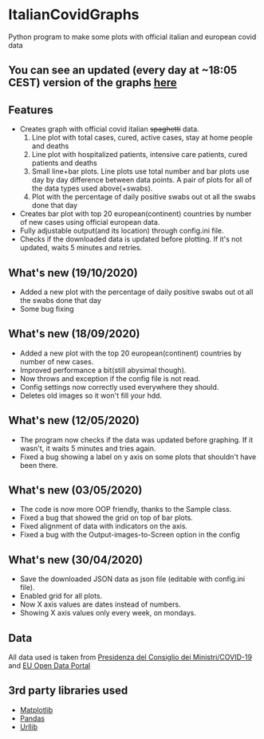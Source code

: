 # ItalianCovidGraphs
Python program to make some plots with official italian and european covid data
## You can see an updated (every day at ~18:05 CEST) version of the graphs [here](https://covid.fratorgano.me) 
## Features 
* Creates graph with official covid italian ~~spaghetti~~ data. 
  1. Line plot with total cases, cured, active cases, stay at home people and deaths
  2. Line plot with hospitalized patients, intensive care patients, cured patients and deaths
  3. Small line+bar plots. Line plots use total number and bar plots use day by day difference between data points. A pair of plots for all of the data types used above(+swabs).
  4. Plot with the percentage of daily positive swabs out ot all the swabs done that day
* Creates bar plot with top 20 european(continent) countries by number of new cases using official european data.
* Fully adjustable output(and its location) through config.ini file.
* Checks if the downloaded data is updated before plotting. If it's not updated, waits 5 minutes and retries. 

## What's new (19/10/2020)
* Added a new plot with the percentage of daily positive swabs out ot all the swabs done that day
* Some bug fixing

## What's new (18/09/2020)
* Added a new plot with the top 20 european(continent) countries by number of new cases. 
* Improved performance a bit(still abysimal though).
* Now throws and exception if the config file is not read.
* Config settings now correctly used everywhere they should.
* Deletes old images so it won't fill your hdd.

## What's new (12/05/2020)
* The program now checks if the data was updated before graphing. If it wasn't, it waits 5 minutes and tries again.
* Fixed a bug showing a label on y axis on some plots that shouldn't have been there. 

## What's new (03/05/2020)
* The code is now more OOP friendly, thanks to the Sample class.
* Fixed a bug that showed the grid on top of bar plots.
* Fixed alignment of data with indicators on the axis. 
* Fixed a bug with the Output-images-to-Screen option in the config

## What's new (30/04/2020)
* Save the downloaded JSON data as json file (editable with config.ini file).
* Enabled grid for all plots.
* Now X axis values are dates instead of numbers. 
* Showing X axis values only every week, on mondays.

## Data
All data used is taken from [Presidenza del Consiglio dei Ministri/COVID-19](https://github.com/pcm-dpc/COVID-19) and [EU Open Data Portal](https://data.europa.eu/euodp/en/data/dataset/covid-19-coronavirus-data)
## 3rd party libraries used
* [Matplotlib](https://github.com/matplotlib/matplotlib)
* [Pandas](https://github.com/pandas-dev/pandas)
* [Urllib](https://github.com/urllib3/urllib3)
